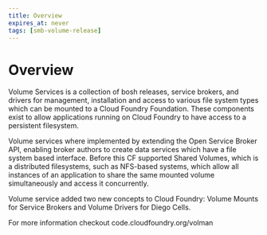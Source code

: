 ```yaml
---
title: Overview
expires_at: never
tags: [smb-volume-release]
---
```


# Overview

Volume Services is a collection of bosh releases, service brokers, and drivers for management, installation and access to various file system types which can be mounted to a Cloud Foundry Foundation. These components exist to allow applications running on Cloud Foundry to have access to a persistent filesystem.

Volume services where implemented by extending the Open Service Broker API, enabling broker authors to create data services which have a file system based interface. Before this CF supported Shared Volumes, which is a distributed filesystems, such as NFS-based systems, which allow all instances of an application to share the same mounted volume simultaneously and access it concurrently.

Volume service added two new concepts to Cloud Foundry: Volume Mounts for Service Brokers and Volume Drivers for Diego Cells.

For more information checkout code.cloudfoundry.org/volman

